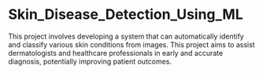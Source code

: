 # Skin_Disease_Detection_Using_ML
This project involves developing a system that can automatically identify and classify various skin conditions from images. This project aims to assist dermatologists and healthcare professionals in early and accurate diagnosis, potentially improving patient outcomes.
